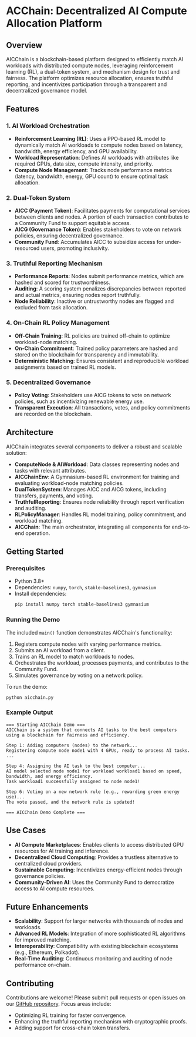 # ACChain: Decentralized AI Compute Allocation Platform


## Overview
AICChain is a blockchain-based platform designed to efficiently match AI workloads with distributed compute nodes, leveraging reinforcement learning (RL), a dual-token system, and mechanism design for trust and fairness. The platform optimizes resource allocation, ensures truthful reporting, and incentivizes participation through a transparent and decentralized governance model.

## Features

### 1. **AI Workload Orchestration**
- **Reinforcement Learning (RL)**: Uses a PPO-based RL model to dynamically match AI workloads to compute nodes based on latency, bandwidth, energy efficiency, and GPU availability.
- **Workload Representation**: Defines AI workloads with attributes like required GPUs, data size, compute intensity, and priority.
- **Compute Node Management**: Tracks node performance metrics (latency, bandwidth, energy, GPU count) to ensure optimal task allocation.

### 2. **Dual-Token System**
- **AICC (Payment Token)**: Facilitates payments for computational services between clients and nodes. A portion of each transaction contributes to a Community Fund to support equitable access.
- **AICG (Governance Token)**: Enables stakeholders to vote on network policies, ensuring decentralized governance.
- **Community Fund**: Accumulates AICC to subsidize access for under-resourced users, promoting inclusivity.

### 3. **Truthful Reporting Mechanism**
- **Performance Reports**: Nodes submit performance metrics, which are hashed and scored for trustworthiness.
- **Auditing**: A scoring system penalizes discrepancies between reported and actual metrics, ensuring nodes report truthfully.
- **Node Reliability**: Inactive or untrustworthy nodes are flagged and excluded from task allocation.

### 4. **On-Chain RL Policy Management**
- **Off-Chain Training**: RL policies are trained off-chain to optimize workload-node matching.
- **On-Chain Commitment**: Trained policy parameters are hashed and stored on the blockchain for transparency and immutability.
- **Deterministic Matching**: Ensures consistent and reproducible workload assignments based on trained RL models.

### 5. **Decentralized Governance**
- **Policy Voting**: Stakeholders use AICG tokens to vote on network policies, such as incentivizing renewable energy use.
- **Transparent Execution**: All transactions, votes, and policy commitments are recorded on the blockchain.

## Architecture
AICChain integrates several components to deliver a robust and scalable solution:

- **ComputeNode & AIWorkload**: Data classes representing nodes and tasks with relevant attributes.
- **AICChainEnv**: A Gymnasium-based RL environment for training and evaluating workload-node matching policies.
- **DualTokenSystem**: Manages AICC and AICG tokens, including transfers, payments, and voting.
- **TruthfulReporting**: Ensures node reliability through report verification and auditing.
- **RLPolicyManager**: Handles RL model training, policy commitment, and workload matching.
- **AICChain**: The main orchestrator, integrating all components for end-to-end operation.

## Getting Started

### Prerequisites
- Python 3.8+
- Dependencies: `numpy`, `torch`, `stable-baselines3`, `gymnasium`
- Install dependencies:
  ```bash
  pip install numpy torch stable-baselines3 gymnasium
  ```

### Running the Demo
The included `main()` function demonstrates AICChain's functionality:
1. Registers compute nodes with varying performance metrics.
2. Submits an AI workload from a client.
3. Trains an RL model to match workloads to nodes.
4. Orchestrates the workload, processes payments, and contributes to the Community Fund.
5. Simulates governance by voting on a network policy.

To run the demo:
```bash
python aicchain.py
```

### Example Output
```
=== Starting AICChain Demo ===
AICChain is a system that connects AI tasks to the best computers using a blockchain for fairness and efficiency.

Step 1: Adding computers (nodes) to the network...
Registering compute node node1 with 4 GPUs, ready to process AI tasks.
...

Step 4: Assigning the AI task to the best computer...
AI model selected node node1 for workload workload1 based on speed, bandwidth, and energy efficiency.
Task workload1 successfully assigned to node node1!

Step 6: Voting on a new network rule (e.g., rewarding green energy use)...
The vote passed, and the network rule is updated!

=== AICChain Demo Complete ===
```

## Use Cases
- **AI Compute Marketplaces**: Enables clients to access distributed GPU resources for AI training and inference.
- **Decentralized Cloud Computing**: Provides a trustless alternative to centralized cloud providers.
- **Sustainable Computing**: Incentivizes energy-efficient nodes through governance policies.
- **Community-Driven AI**: Uses the Community Fund to democratize access to AI compute resources.

## Future Enhancements
- **Scalability**: Support for larger networks with thousands of nodes and workloads.
- **Advanced RL Models**: Integration of more sophisticated RL algorithms for improved matching.
- **Interoperability**: Compatibility with existing blockchain ecosystems (e.g., Ethereum, Polkadot).
- **Real-Time Auditing**: Continuous monitoring and auditing of node performance on-chain.

## Contributing
Contributions are welcome! Please submit pull requests or open issues on our [GitHub repository](#). Focus areas include:
- Optimizing RL training for faster convergence.
- Enhancing the truthful reporting mechanism with cryptographic proofs.
- Adding support for cross-chain token transfers.

